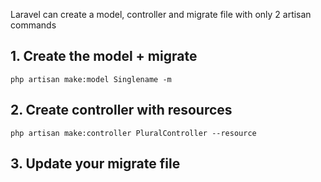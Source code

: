 Laravel can create a model, controller and migrate file with only 2 artisan commands

## 1. Create the model + migrate

    php artisan make:model Singlename -m
    
## 2. Create controller with resources

    php artisan make:controller PluralController --resource
    
## 3. Update your migrate file
